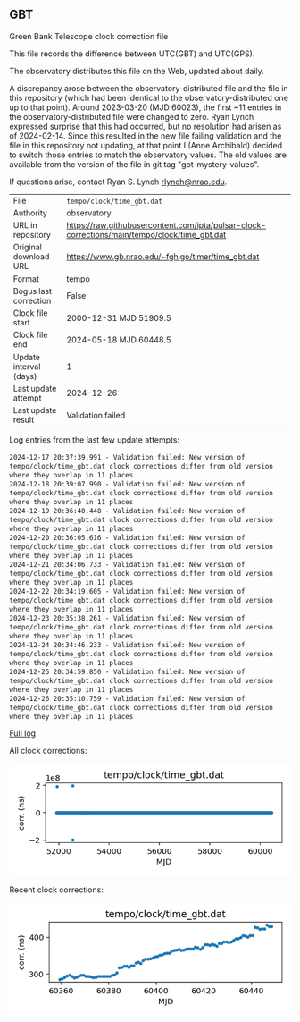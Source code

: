 
## GBT

Green Bank Telescope clock correction file

This file records the difference between UTC(GBT) and UTC(GPS).

The observatory distributes this file on the Web, updated about daily.

A discrepancy arose between the observatory-distributed file and the
file in this repository (which had been identical to the 
observatory-distributed one up to that point). Around 
2023-03-20 (MJD 60023), the first ~11 entries in the 
observatory-distributed file were changed to zero.
Ryan Lynch expressed surprise that this had occurred, but no
resolution had arisen as of 2024-02-14. Since this resulted in
the new file failing validation and the file in this repository
not updating, at that point I (Anne Archibald) decided to
switch those entries to match the observatory values. The old values
are available from the version of the file in git tag 
"gbt-mystery-values".

If questions arise, contact Ryan S. Lynch <rlynch@nrao.edu>.

|     |     |
|:--- |:--- |
| File | `tempo/clock/time_gbt.dat` |
| Authority | observatory |
| URL in repository | <https://raw.githubusercontent.com/ipta/pulsar-clock-corrections/main/tempo/clock/time_gbt.dat> |
| Original download URL | <https://www.gb.nrao.edu/~fghigo/timer/time_gbt.dat> |
| Format | tempo |
| Bogus last correction | False |
| Clock file start | 2000-12-31 MJD 51909.5 |
| Clock file end | 2024-05-18 MJD 60448.5 |
| Update interval (days) | 1 |
| Last update attempt | 2024-12-26 |
| Last update result | Validation failed |

Log entries from the last few update attempts:
```
2024-12-17 20:37:39.991 - Validation failed: New version of tempo/clock/time_gbt.dat clock corrections differ from old version where they overlap in 11 places
2024-12-18 20:39:07.990 - Validation failed: New version of tempo/clock/time_gbt.dat clock corrections differ from old version where they overlap in 11 places
2024-12-19 20:36:40.448 - Validation failed: New version of tempo/clock/time_gbt.dat clock corrections differ from old version where they overlap in 11 places
2024-12-20 20:36:05.616 - Validation failed: New version of tempo/clock/time_gbt.dat clock corrections differ from old version where they overlap in 11 places
2024-12-21 20:34:06.733 - Validation failed: New version of tempo/clock/time_gbt.dat clock corrections differ from old version where they overlap in 11 places
2024-12-22 20:34:19.605 - Validation failed: New version of tempo/clock/time_gbt.dat clock corrections differ from old version where they overlap in 11 places
2024-12-23 20:35:38.261 - Validation failed: New version of tempo/clock/time_gbt.dat clock corrections differ from old version where they overlap in 11 places
2024-12-24 20:34:46.233 - Validation failed: New version of tempo/clock/time_gbt.dat clock corrections differ from old version where they overlap in 11 places
2024-12-25 20:34:59.850 - Validation failed: New version of tempo/clock/time_gbt.dat clock corrections differ from old version where they overlap in 11 places
2024-12-26 20:35:10.759 - Validation failed: New version of tempo/clock/time_gbt.dat clock corrections differ from old version where they overlap in 11 places
```
[Full log](https://raw.githubusercontent.com/ipta/pulsar-clock-corrections/main/log/tempo/clock/time_gbt.dat.log)


All clock corrections:

![plot of all clock corrections](time_gbt.dat.png "All corrections")

Recent clock corrections:

![plot of recent clock corrections](time_gbt.dat.short.png "Recent corrections")

